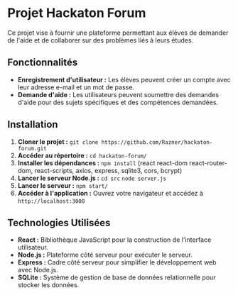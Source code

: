 # Projet Hackaton Forum

Ce projet vise à fournir une plateforme permettant aux élèves de demander de l'aide et de collaborer sur des problèmes liés à leurs études.

## Fonctionnalités

- **Enregistrement d'utilisateur :** Les élèves peuvent créer un compte avec leur adresse e-mail et un mot de passe.
- **Demande d'aide :** Les utilisateurs peuvent soumettre des demandes d'aide pour des sujets spécifiques et des compétences demandées.

## Installation

1. **Cloner le projet :** `git clone https://github.com/Razner/hackaton-forum.git`
2. **Accéder au répertoire :** `cd hackaton-forum/`
3. **Installer les dépendances :** `npm install` (react react-dom react-router-dom, react-scripts, axios, express, sqlite3, cors, bcrypt)
4. **Lancer le serveur Node.js :** `cd src`  `node server.js`
5. **Lancer le serveur :** `npm start/`
6. **Accéder à l'application :** Ouvrez votre navigateur et accédez à `http://localhost:3000`

## Technologies Utilisées

- **React :** Bibliothèque JavaScript pour la construction de l'interface utilisateur.
- **Node.js :** Plateforme côté serveur pour exécuter le serveur.
- **Express :** Cadre côté serveur pour simplifier le développement web avec Node.js.
- **SQLite :** Système de gestion de base de données relationnelle pour stocker les données.
